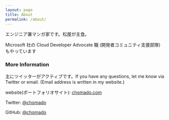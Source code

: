 ```yaml
---
layout: page
title: About
permalink: /about/
---
```


エンジニア兼マンガ家です。松屋が主食。

Microsoft 社の Cloud Developer Advocate 職 (開発者コミュニティ支援部隊) もやっています

### More Information

主にツイッターがアクティブです。If you have any questions, let me know via Twitter or email. (Email address is written in my website.)

website(ポートフォリオサイト): <a href="https://chomado.com" target="_blank">chomado.com</a>

Twitter: <a href="https://twitter.com/chomado" target="_blank">@chomado</a>

GitHub: <a href="https://github.com/chomado" target="_blank">@chomado</a>
